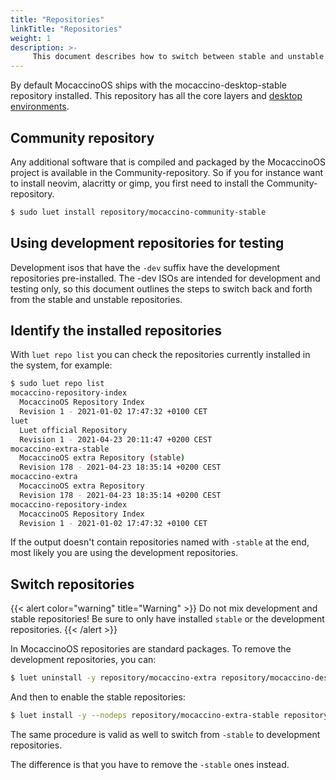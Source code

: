 ```yaml
---
title: "Repositories"
linkTitle: "Repositories"
weight: 1
description: >-
     This document describes how to switch between stable and unstable repositories
---
```

By default MocaccinoOS ships with the mocaccino-desktop-stable repository installed. This repository has all the core layers and [desktop environments](/docs/desktop/desktop_environments).

## Community repository

Any additional software that is compiled and packaged by the MocaccinoOS project is available in the Community-repository.
So if you for instance want to install neovim, alacritty or gimp, you first need to install the Community-repository.

```bash
$ sudo luet install repository/mocaccino-community-stable
````

## Using development repositories for testing

Development isos that have the `-dev` suffix have the development repositories pre-installed. The -dev ISOs
are intended for development and testing only, so this document outlines the steps to switch back and forth from the stable and unstable repositories.

## Identify the installed repositories

With `luet repo list` you can check the repositories currently installed in the system, for example:

```bash
$ sudo luet repo list       
mocaccino-repository-index
  MocaccinoOS Repository Index
  Revision 1 - 2021-01-02 17:47:32 +0100 CET
luet
  Luet official Repository
  Revision 1 - 2021-04-23 20:11:47 +0200 CEST
mocaccino-extra-stable
  MocaccinoOS extra Repository (stable)
  Revision 178 - 2021-04-23 18:35:14 +0200 CEST
mocaccino-extra
  MocaccinoOS extra Repository
  Revision 178 - 2021-04-23 18:35:14 +0200 CEST
mocaccino-repository-index
  MocaccinoOS Repository Index
  Revision 1 - 2021-01-02 17:47:32 +0100 CET
```

If the output doesn't contain repositories named with `-stable` at the end, most likely you are using the development repositories.

## Switch repositories

{{< alert color="warning" title="Warning" >}}
Do not mix development and stable repositories! Be sure to only have installed `stable` or the development repositories.
{{< /alert >}}

In MocaccinoOS repositories are standard packages. To remove the development repositories, you can:

```bash
$ luet uninstall -y repository/mocaccino-extra repository/mocaccino-desktop repository/mocaccino-os-commons
```

And then to enable the stable repositories:

```bash
$ luet install -y --nodeps repository/mocaccino-extra-stable repository/mocaccino-desktop-stable repository/mocaccino-os-commons-stable
```

The same procedure is valid as well to switch from `-stable` to development repositories. 

The difference is that you have to remove the `-stable` ones instead.

